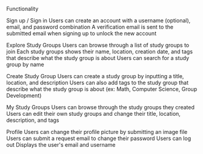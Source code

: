Functionality

Sign up / Sign in
Users can create an account with a username (optional), email, and password combination
A verification email is sent to the submitted email when signing up to unlock the new account

Explore Study Groups
Users can browse through a list of study groups to join
Each study groups shows their name, location, creation date, and tags that describe what the study group is about
Users can search for a study group by name

Create Study Group
Users can create a study group by inputting a title, location, and description
Users can also add tags to the study group that describe what the study group is about (ex: Math, Computer Science, Group Development)

My Study Groups
Users can browse through the study groups they created
Users can edit their own study groups and change their title, location, description, and tags

Profile
Users can change their profile picture by submitting an image file
Users can submit a request email to change their password
Users can log out
Displays the user's email and username
